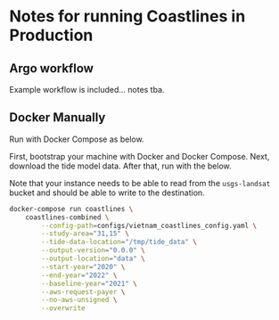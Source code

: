 # Notes for running Coastlines in Production

## Argo workflow

Example workflow is included... notes tba.


## Docker Manually

Run with Docker Compose as below.

First, bootstrap your machine with Docker and Docker Compose. Next,
download the tide model data. After that, run with the below.

Note that your instance needs to be able to read from the `usgs-landsat`
bucket and should be able to write to the destination.

``` bash
docker-compose run coastlines \
    coastlines-combined \
        --config-path=configs/vietnam_coastlines_config.yaml \
        --study-area="31,15" \
        --tide-data-location="/tmp/tide_data" \
        --output-version="0.0.0" \
        --output-location="data" \
        --start-year="2020" \
        --end-year="2022" \
        --baseline-year="2021" \
        --aws-request-payer \
        --no-aws-unsigned \
        --overwrite
```
